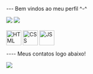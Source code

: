 --- Bem vindos ao meu perfil ^-^

<div>
  <img height:"180em" src="https://github-readme-stats.vercel.app/api?username=AiltonSeverino&show_icons=true&theme=blue-green"/>
  <img height:"180em" src="https://github-readme-stats.vercel.app/api/top-langs/?username=AiltonSeverino&layout=compact&theme=blue-green"/>
</div>

<div style="display: inline-block"><br/>
  <img align="center" alt="HTML" heigth="30" width="40" src="https://cdn.jsdelivr.net/gh/devicons/devicon/icons/html5/html5-original.svg"/>
  <img align="center" alt="CSS"  heigth="30" width="40" src="https://cdn.jsdelivr.net/gh/devicons/devicon/icons/css3/css3-original.svg"/> 
  <img align="center" alt="JS"   heigth="30" width="40" src="https://cdn.jsdelivr.net/gh/devicons/devicon/icons/javascript/javascript-original.svg"/>
</div>

<br/>

---- Meus contatos logo abaixo!

<div>
  <a href="https://www.linkedin.com/in/ailton-severino-aa0922207/" target="_blank"><img src="https://img.shields.io/badge/-LinkedIn-%230077B5?style=for-the-badge&logo=linkedin&logoColor=white" target="_blank"></a>
</div>
